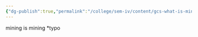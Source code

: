 ```yaml
---
{"dg-publish":true,"permalink":"/college/sem-iv/content/gcs-what-is-mining/"}
---
```


mining is mining
\*typo 

